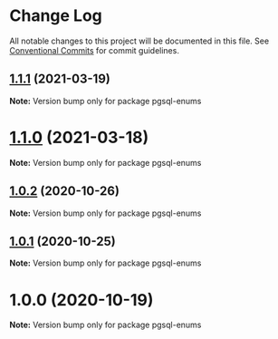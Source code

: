 # Change Log

All notable changes to this project will be documented in this file.
See [Conventional Commits](https://conventionalcommits.org) for commit guidelines.

## [1.1.1](https://github.com/pyramation/pgsql-parser/compare/pgsql-enums@1.1.0...pgsql-enums@1.1.1) (2021-03-19)

**Note:** Version bump only for package pgsql-enums





# [1.1.0](https://github.com/pyramation/pgsql-parser/compare/pgsql-enums@1.0.2...pgsql-enums@1.1.0) (2021-03-18)

**Note:** Version bump only for package pgsql-enums





## [1.0.2](https://github.com/pyramation/pgsql-parser/compare/pgsql-enums@1.0.1...pgsql-enums@1.0.2) (2020-10-26)

**Note:** Version bump only for package pgsql-enums





## [1.0.1](https://github.com/pyramation/pgsql-parser/compare/pgsql-enums@1.0.0...pgsql-enums@1.0.1) (2020-10-25)

**Note:** Version bump only for package pgsql-enums





# 1.0.0 (2020-10-19)

**Note:** Version bump only for package pgsql-enums
